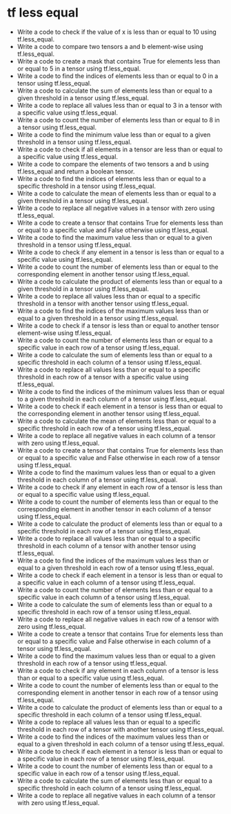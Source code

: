 # tf less equal

- Write a code to check if the value of x is less than or equal to 10 using tf.less_equal.
- Write a code to compare two tensors a and b element-wise using tf.less_equal.
- Write a code to create a mask that contains True for elements less than or equal to 5 in a tensor using tf.less_equal.
- Write a code to find the indices of elements less than or equal to 0 in a tensor using tf.less_equal.
- Write a code to calculate the sum of elements less than or equal to a given threshold in a tensor using tf.less_equal.
- Write a code to replace all values less than or equal to 3 in a tensor with a specific value using tf.less_equal.
- Write a code to count the number of elements less than or equal to 8 in a tensor using tf.less_equal.
- Write a code to find the minimum value less than or equal to a given threshold in a tensor using tf.less_equal.
- Write a code to check if all elements in a tensor are less than or equal to a specific value using tf.less_equal.
- Write a code to compare the elements of two tensors a and b using tf.less_equal and return a boolean tensor.
- Write a code to find the indices of elements less than or equal to a specific threshold in a tensor using tf.less_equal.
- Write a code to calculate the mean of elements less than or equal to a given threshold in a tensor using tf.less_equal.
- Write a code to replace all negative values in a tensor with zero using tf.less_equal.
- Write a code to create a tensor that contains True for elements less than or equal to a specific value and False otherwise using tf.less_equal.
- Write a code to find the maximum value less than or equal to a given threshold in a tensor using tf.less_equal.
- Write a code to check if any element in a tensor is less than or equal to a specific value using tf.less_equal.
- Write a code to count the number of elements less than or equal to the corresponding element in another tensor using tf.less_equal.
- Write a code to calculate the product of elements less than or equal to a given threshold in a tensor using tf.less_equal.
- Write a code to replace all values less than or equal to a specific threshold in a tensor with another tensor using tf.less_equal.
- Write a code to find the indices of the maximum values less than or equal to a given threshold in a tensor using tf.less_equal.
- Write a code to check if a tensor is less than or equal to another tensor element-wise using tf.less_equal.
- Write a code to count the number of elements less than or equal to a specific value in each row of a tensor using tf.less_equal.
- Write a code to calculate the sum of elements less than or equal to a specific threshold in each column of a tensor using tf.less_equal.
- Write a code to replace all values less than or equal to a specific threshold in each row of a tensor with a specific value using tf.less_equal.
- Write a code to find the indices of the minimum values less than or equal to a given threshold in each column of a tensor using tf.less_equal.
- Write a code to check if each element in a tensor is less than or equal to the corresponding element in another tensor using tf.less_equal.
- Write a code to calculate the mean of elements less than or equal to a specific threshold in each row of a tensor using tf.less_equal.
- Write a code to replace all negative values in each column of a tensor with zero using tf.less_equal.
- Write a code to create a tensor that contains True for elements less than or equal to a specific value and False otherwise in each row of a tensor using tf.less_equal.
- Write a code to find the maximum values less than or equal to a given threshold in each column of a tensor using tf.less_equal.
- Write a code to check if any element in each row of a tensor is less than or equal to a specific value using tf.less_equal.
- Write a code to count the number of elements less than or equal to the corresponding element in another tensor in each column of a tensor using tf.less_equal.
- Write a code to calculate the product of elements less than or equal to a specific threshold in each row of a tensor using tf.less_equal.
- Write a code to replace all values less than or equal to a specific threshold in each column of a tensor with another tensor using tf.less_equal.
- Write a code to find the indices of the maximum values less than or equal to a given threshold in each row of a tensor using tf.less_equal.
- Write a code to check if each element in a tensor is less than or equal to a specific value in each column of a tensor using tf.less_equal.
- Write a code to count the number of elements less than or equal to a specific value in each column of a tensor using tf.less_equal.
- Write a code to calculate the sum of elements less than or equal to a specific threshold in each row of a tensor using tf.less_equal.
- Write a code to replace all negative values in each row of a tensor with zero using tf.less_equal.
- Write a code to create a tensor that contains True for elements less than or equal to a specific value and False otherwise in each column of a tensor using tf.less_equal.
- Write a code to find the maximum values less than or equal to a given threshold in each row of a tensor using tf.less_equal.
- Write a code to check if any element in each column of a tensor is less than or equal to a specific value using tf.less_equal.
- Write a code to count the number of elements less than or equal to the corresponding element in another tensor in each row of a tensor using tf.less_equal.
- Write a code to calculate the product of elements less than or equal to a specific threshold in each column of a tensor using tf.less_equal.
- Write a code to replace all values less than or equal to a specific threshold in each row of a tensor with another tensor using tf.less_equal.
- Write a code to find the indices of the maximum values less than or equal to a given threshold in each column of a tensor using tf.less_equal.
- Write a code to check if each element in a tensor is less than or equal to a specific value in each row of a tensor using tf.less_equal.
- Write a code to count the number of elements less than or equal to a specific value in each row of a tensor using tf.less_equal.
- Write a code to calculate the sum of elements less than or equal to a specific threshold in each column of a tensor using tf.less_equal.
- Write a code to replace all negative values in each column of a tensor with zero using tf.less_equal.